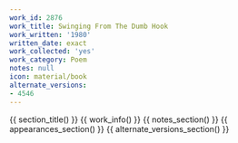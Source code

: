 ```yaml
---
work_id: 2876
work_title: Swinging From The Dumb Hook
work_written: '1980'
written_date: exact
work_collected: 'yes'
work_category: Poem
notes: null
icon: material/book
alternate_versions:
- 4546
---
```


{{ section_title() }}
{{ work_info() }}
{{ notes_section() }}
{{ appearances_section() }}
{{ alternate_versions_section() }}